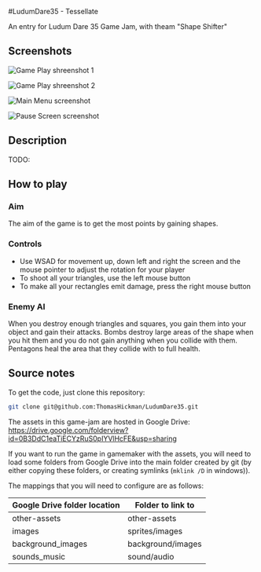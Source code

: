 #LudumDare35 - Tessellate

An entry for Ludum Dare 35 Game Jam, with theam "Shape Shifter"

## Screenshots

![Game Play shreenshot 1](https://cloud.githubusercontent.com/assets/6304200/14623060/a246762e-05c6-11e6-91e0-ad54331a5539.png)

![Game Play shreenshot 2](https://cloud.githubusercontent.com/assets/6304200/14623104/0e005696-05c7-11e6-943f-1b0cf1431ae7.png)

![Main Menu screenshot](https://cloud.githubusercontent.com/assets/6304200/14623071/b79b8ae6-05c6-11e6-80e5-ed2a60f0421e.png)

![Pause Screen screenshot](https://cloud.githubusercontent.com/assets/6304200/14623092/ecdf5c14-05c6-11e6-92ee-5fec1eac46d6.png)

## Description

TODO:

## How to play

### Aim

The aim of the game is to get the most points by gaining shapes.

### Controls

- Use WSAD for movement up, down left and right the screen and the mouse pointer to adjust the rotation for your player
- To shoot all your triangles, use the left mouse button
- To make all your rectangles emit damage, press the right mouse button

### Enemy AI

When you destroy enough triangles and squares, you gain them into your object and gain their attacks. Bombs destroy large areas of the shape when you hit them and you do not gain anything when you collide with them. Pentagons heal the area that they collide with to full health.

## Source notes

To get the code, just clone this repository:

```bash
git clone git@github.com:ThomasHickman/LudumDare35.git
```

The assets in this game-jam are hosted in Google Drive:
https://drive.google.com/folderview?id=0B3DdC1eaTiECYzRuS0pIYVlHcFE&usp=sharing

If you want to run the game in gamemaker with the assets, you will need to load some folders from Google Drive into the main folder created by git (by either copying these folders, or creating symlinks (`mklink /D` in windows)).

The mappings that you will need to configure are as follows:

| Google Drive folder location | Folder to link to
| ---                          | ---
| other-assets                 | other-assets
| images                       | sprites/images
| background_images            | background/images
| sounds_music                 | sound/audio
